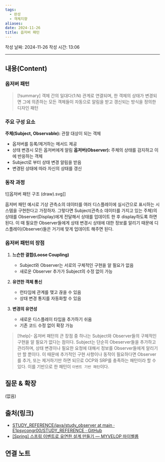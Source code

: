 ```yaml
---
tags:
  - 완성
  - 객체지향
aliases: 
date: 2024-11-26
title: 옵저버 패턴
---
```

작성 날짜: 2024-11-26
작성 시간: 13:06


----
## 내용(Content)

### 옵저버 패턴

>[!summary]
>객체 간의 일대다(1:N) 관계로 연결되며, 한 객체의 상태가 변경되면 그에 의존하는 모든 객체들이 자동으로 알림을 받고 갱신되는 방식을 정의한 디자인 패턴

### 주요 구성 요소

**주체(Subject, Observable):** 관찰 대상이 되는 객체
- 옵저버를 등록/제거하는 메서드 제공
- 상태 변경시 모든 옵저버에게 알림
**옵저버(Observer):** 주체의 상태를 감지하고 이에 반응하는 객체
- Subject로 부터 상태 변경 알림을 받음
- 변경된 상태에 따라 자신의 상태를 갱신

### 동작 과정

![[옵저버 패턴 구조 (draw).svg]]

옵저버 패턴 예시로 기상 관측소의 데이터를 여러 디스플레이에 실시간으로 표시하는 시스템을 구현한다고 가정하자. 그렇다면 Subject(관측소 데이터를 가지고 있는 주체)의 상태를 Observer(Display)에게 전달해서 상태를 업데이트 한 후 display하도록 하면 된다. 이 때 필요한 Observer들에게 상태 변경시 상태에 대한 정보를 알리기 때문에 디스플레이(Observer)들은 거기에 맞게 업데이트 해주면 된다.

### 옵저버 패턴의 장점

1. **느슨한 결합(Loose Coupling)**
	- Subject와 Observer는 서로의 구체적인 구현을 알 필요가 없음
	- 새로운 Observer 추가가 Subject의 수정 없이 가능

2. **유연한 객체 통신**
	- 런타임에 관계를 맺고 끊을 수 있음
	- 상태 변경 통지를 자동화할 수 있음

3. **변경의 유연성**
	- 새로운 디스플레이 타입을 추가하기 쉬움
	- 기존 코드 수정 없이 확장 가능

>[!help]- 
> 옵저버 패턴의 큰 장점 중 하나는 Subject와 Observer들의 구체적인 구현을 알 필요가 없다는 점이다. Subject는 단순히 Obeserver들을 추가하고 관리하며, 상태 변경이나 필요한 요청에 대해서 정보를 Observer들에게 알리기만 할 뿐이다. 이 때문에 추가적인 구현 사항이나 동작이 필요하다면 Observer를 추가, 또는 제거하기만 하면 되므로 OCP와 SRP를 충족하는 패턴이라 할 수 있다. 이를 기반으로 한 패턴이 `이벤트 기반 패턴`이다. 



## 질문 & 확장

(없음)

## 출처(링크)

- [STUDY\_REFERENCE/java/study\_observer at main · E1psycongr00/STUDY\_REFERENCE · GitHub](https://github.com/E1psycongr00/STUDY_REFERENCE/tree/main/java/study_observer)
- [\[Spring\] 스프링 이벤트로 유연한 설계 만들기 — MYVELOP 마이벨롭](https://myvelop.tistory.com/231#1-2.%20Modular%20Monolithic%20Architecture-1)

## 연결 노트










